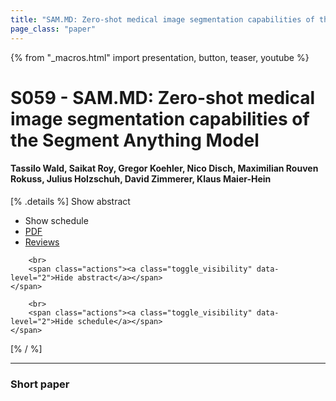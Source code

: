 ```yaml
---
title: "SAM.MD: Zero-shot medical image segmentation capabilities of the Segment Anything Model"
page_class: "paper"
---
```


{% from "_macros.html" import presentation, button, teaser, youtube %}

# S059 - SAM.MD: Zero-shot medical image segmentation capabilities of the Segment Anything Model

#### Tassilo Wald, Saikat Roy, Gregor Koehler, Nico Disch, Maximilian Rouven Rokuss, Julius Holzschuh, David Zimmerer, Klaus Maier-Hein

[% .details %]
<a class="toggle_visibility" data-selector=".abstract" data-level="3">Show abstract</a>
- <a class="toggle_visibility" data-selector=".schedule" data-level="3">Show schedule</a>
- <a href="https://openreview.net/pdf?id=">PDF</a>
- <a href="https://openreview.net/forum?id=">Reviews</a>

<p>
    <span class="abstract">
        
        <br>
        <span class="actions"><a class="toggle_visibility" data-level="2">Hide abstract</a></span>
    </span>
</p>

<p>
    <span class="schedule">
        
        <br>
        <span class="actions"><a class="toggle_visibility" data-level="2">Hide schedule</a></span>
    </span>
</p>
[% / %]

---


### Short paper
